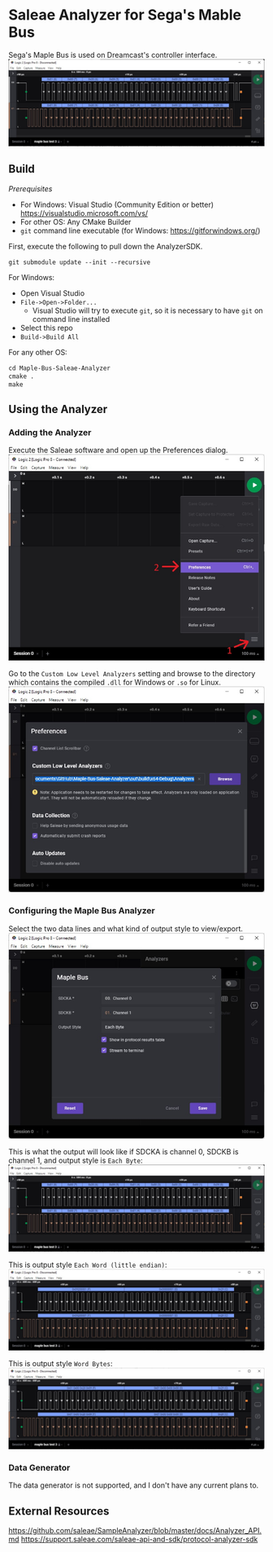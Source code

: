 # Saleae Analyzer for Sega's Mable Bus

Sega's Maple Bus is used on Dreamcast's controller interface.
![sample](sample.jpg?raw=true)

## Build

*Prerequisites*
- For Windows: Visual Studio (Community Edition or better) https://visualstudio.microsoft.com/vs/
- For other OS: Any CMake Builder
- `git` command line executable (for Windows: https://gitforwindows.org/)

First, execute the following to pull down the AnalyzerSDK.
```
git submodule update --init --recursive
```

For Windows:
- Open Visual Studio
- `File->Open->Folder...`
  - Visual Studio will try to execute `git`, so it is necessary to have `git` on command line installed
- Select this repo
- `Build->Build All`

For any other OS:
```
cd Maple-Bus-Saleae-Analyzer
cmake .
make
```

## Using the Analyzer

### Adding the Analyzer

Execute the Saleae software and open up the Preferences dialog.
![settings_preferences](settings_preferences.jpg?raw=true)

Go to the `Custom Low Level Analyzers` setting and browse to the directory which contains the compiled `.dll` for Windows or `.so` for Linux.
![custom_analyzers_setting](custom_analyzers_setting.jpg?raw=true)

### Configuring the Maple Bus Analyzer

Select the two data lines and what kind of output style to view/export.
![maple_bus_setting](maple_bus_setting.jpg?raw=true)

This is what the output will look like if SDCKA is channel 0, SDCKB is channel 1, and output style is `Each Byte`:
![sample](sample.jpg?raw=true)

This is output style `Each Word (little endian)`:
![sample_each_word](sample_each_word.jpg?raw=true)

This is output style `Word Bytes`:
![sample_word_bytes](sample_word_bytes.jpg?raw=true)

### Data Generator

The data generator is not supported, and I don't have any current plans to.

## External Resources

https://github.com/saleae/SampleAnalyzer/blob/master/docs/Analyzer_API.md
https://support.saleae.com/saleae-api-and-sdk/protocol-analyzer-sdk
